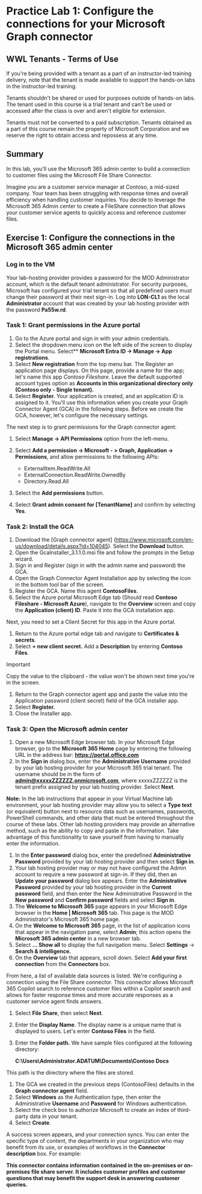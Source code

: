 # Practice Lab 1: Configure the connections for your Microsoft Graph connector

## WWL Tenants - Terms of Use

If you're being provided with a tenant as a part of an instructor-led training delivery, note that the tenant is made available to support the hands-on labs in the instructor-led training.

Tenants shouldn't be shared or used for purposes outside of hands-on labs. The tenant used in this course is a trial tenant and can't be used or accessed after the class is over and aren't eligible for extension.

Tenants must not be converted to a paid subscription. Tenants obtained as a part of this course remain the property of Microsoft Corporation and we reserve the right to obtain access and repossess at any time.

## Summary

In this lab, you'll use the Microsoft 365 admin center to build a connection to customer files using the Microsoft File Share Connector.

Imagine you are a customer service manager at Contoso, a mid-sized company. Your team has been struggling with response times and overall efficiency when handling customer inquiries. You decide to leverage the Microsoft 365 Admin center to create a FileShare connection that allows your customer service agents to quickly access and reference customer files.

## Exercise 1: Configure the connections in the Microsoft 365 admin center

### Log in to the VM

Your lab-hosting provider provides a password for the MOD Administrator account, which is the default tenant administrator. For security purposes, Microsoft has configured your trial tenant so that all predefined users must change their password at their next sign-in. Log into **LON-CL1** as the local **Administrator** account that was created by your lab hosting provider with the password **Pa55w.rd**.

### Task 1: Grant permissions in the Azure portal

1. Go to the Azure portal and sign in with your admin credentials.
1. Select the dropdown menu icon on the left side of the screen to display the Portal menu. Select** **Microsoft Entra ID -> Manage -> App registrations**.
1. Select **New registration** from the top menu bar. The Register an application page displays. On this page, provide a name for the app; let's name this app _Contoso Fileshare_. Leave the default supported account types option as **Accounts in this organizational directory only (Contoso only - Single tenant).**
1. Select **Register.** Your application is created, and an application ID is assigned to it. You'll use this information when you create your Graph Connector Agent (GCA) in the following steps. Before we create the GCA, however, let's configure the necessary settings.

The next step is to grant permissions for the Graph connector agent:

1. Select **Manage -> API Permissions** option from the left-menu.
1. Select **Add a permission -> Microsoft - > Graph, Application -> Permissions**, and allow permissions to the following APIs:

    - ExternalItem.ReadWrite.All
    - ExternalConnection.ReadWrite.OwnedBy
    - Directory.Read.All

1. Select the **Add permissions** button.
1. Select **Grant admin consent for [TenantName]** and confirm by selecting **Yes**.

### Task 2: Install the GCA

1. Download the [Graph connector agent] (https://www.microsoft.com/en-us/download/details.aspx?id=104045). Select the **Download** button.
1. Open the GcaInstaller_3.1.1.0.msi file and follow the prompts in the Setup wizard.
1. Sign in and Register (sign in with the admin name and password) the GCA.
1. Open the Graph Connector Agent Installation app by selecting the icon in the bottom tool bar of the screen.
1. Register the GCA. Name this agent **ContosoFiles**.
1. Select the Azure portal Microsoft Edge tab (Should read **Contoso Fileshare - Microsoft Azure**), navigate to the **Overview** screen and copy the **Application (client) ID**. Paste it into the GCA installation app.

Next, you need to set a Client Secret for this app in the Azure portal.

1. Return to the Azure portal edge tab and navigate to **Certificates & secrets**.
1. Select **+ new client secret.** Add a **Description** by entering **Contoso Files**.

> [!IMPORTANT]
> Copy the value to the clipboard - the value won't be shown next time you're in the screen.

1. Return to the Graph connector agent app and paste the value into the Application password (client secret) field of the GCA installer app.
1. Select **Register.**
1. Close the Installer app.

### Task 3: Open the Microsoft admin center

1. Open a new Microsoft Edge browser tab. In your Microsoft Edge browser, go to the **Microsoft 365 Home** page by entering the following URL in the address bar: **<https://portal.office.com>**
1. In the **Sign in** dialog box, enter the **Administrative Username** provided by your lab hosting provider for your Microsoft 365 trial tenant. The username should be in the form of **<admin@xxxxxZZZZZZ.onmicrosoft.com>**, where xxxxxZZZZZZ is the tenant prefix assigned by your lab hosting provider. Select **Next**.

**Note:** In the lab instructions that appear in your Virtual Machine lab environment, your lab hosting provider may allow you to select a **Type text** (or equivalent) button next to resource data such as usernames, passwords, PowerShell commands, and other data that must be entered throughout the course of these labs. Other lab hosting providers may provide an alternative method, such as the ability to copy and paste in the information. Take advantage of this functionality to save yourself from having to manually enter the information.

1. In the **Enter password** dialog box, enter the predefined **Administrative Password** provided by your lab hosting provider and then select **Sign in**.
1. Your lab hosting provider may or may not have configured the Admin account to require a new password at sign-in. If they did, then an **Update your password** dialog box appears. Enter the **Administrative Password** provided by your lab hosting provider in the **Current password** field, and then enter the New Administrative Password in the **New password** and **Confirm password** fields and select **Sign in**.
1. The **Welcome to Microsoft 365** page appears in your Microsoft Edge browser in the **Home | Microsoft 365** tab. This page is the MOD Administrator's Microsoft 365 home page.
1. On the **Welcome to Microsoft 365** page, in the list of application icons that appear in the navigation pane, select **Admin**; this action opens the **Microsoft 365 admin center** in a new browser tab.
1. Select **… Show all** to display the full navigation menu. Select **Settings** -> **Search & intelligence.**
1. On the **Overview** tab that appears, scroll down. Select **Add your first connection** from the **Connectors** box.

From here, a list of available data sources is listed. We're configuring a connection using the File Share connector. This connector allows Microsoft 365 Copilot search to reference customer files within a Copilot search and allows for faster response times and more accurate responses as a customer service agent finds answers.

1. Select **File Share**, then select **Next**.
1. Enter the **Display Name**. The display name is a unique name that is displayed to users. Let's enter **Contoso Files** in the field.
1. Enter the **Folder path.** We have sample files configured at the following directory:

   **C:\Users\Administrator.ADATUM\Documents\Contoso Docs**

This path is the directory where the files are stored.

1. The GCA we created in the previous steps (ContosoFiles) defaults in the **Graph connector agent** field.
1. Select  **Windows** as the Authentication type, then enter the Administrative **Username** and **Password** for Windows authentication.
1. Select the check box to authorize Microsoft to create an index of third-party data in your tenant.
1. Select **Create**.

A success screen appears, and your connection syncs. You can enter the specific type of content, the departments in your organization who may benefit from its use, or examples of workflows in the **Connector description** box. For example:

**This connector contains information contained in the on-premises or on-premises file share server. It includes customer profiles and customer questions that may benefit the support desk in answering customer queries.**

